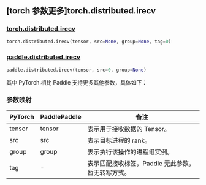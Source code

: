 ## [torch 参数更多]torch.distributed.irecv

### [torch.distributed.irecv](https://pytorch.org/docs/stable/distributed.html?highlight=send#torch.distributed.irecv)

```python
torch.distributed.irecv(tensor, src=None, group=None, tag=0)
```

### [paddle.distributed.irecv](https://www.paddlepaddle.org.cn/documentation/docs/zh/api/paddle/distributed/irecv_cn.html)

```python
paddle.distributed.irecv(tensor, src=0, group=None)
```

其中 PyTorch 相比 Paddle 支持更多其他参数，具体如下：

### 参数映射

| PyTorch | PaddlePaddle    | 备注                                                              |
| ------- | --------------- | ----------------------------------------------------------------- |
| tensor  | tensor          | 表示用于接收数据的 Tensor。                                               |
| src     | src             | 表示目标进程的 rank。                                                  |
| group   | group           | 表示执行该操作的进程组实例。   |
| tag     | -               | 表示匹配接收标签，Paddle 无此参数，暂无转写方式。   |
